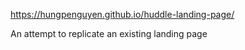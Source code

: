 https://hungpenguyen.github.io/huddle-landing-page/

An attempt to replicate an existing landing page
